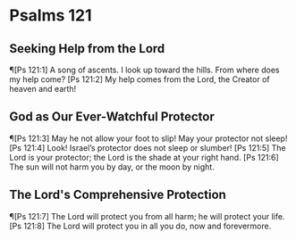 # Psalms 121

## Seeking Help from the Lord
¶[Ps 121:1] A song of ascents. I look up toward the hills. From where does my help come?
[Ps 121:2] My help comes from the Lord, the Creator of heaven and earth!

## God as Our Ever-Watchful Protector
¶[Ps 121:3] May he not allow your foot to slip! May your protector not sleep!
[Ps 121:4] Look! Israel’s protector does not sleep or slumber!
[Ps 121:5] The Lord is your protector; the Lord is the shade at your right hand.
[Ps 121:6] The sun will not harm you by day, or the moon by night.

## The Lord's Comprehensive Protection
¶[Ps 121:7] The Lord will protect you from all harm; he will protect your life.
[Ps 121:8] The Lord will protect you in all you do, now and forevermore.
